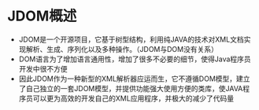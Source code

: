 # JDOM概述
- JDOM是一个开源项目，它基于树型结构，利用纯JAVA的技术对XML文档实现解析、生成、序列化以及多种操作。（JDOM与DOM没有关系）
- DOM语言为了增加语言通用性，增加了很多不必要的细节，使得Java程序员开发中很不方便
- 因此JDOM作为一种新型的XML解析器应运而生，它不遵循DOM模型，建立了自己独立的一套JDOM模型，并提供功能强大使用方便的类库，使JAVA程序员可以更为高效的开发自己的XML应用程序，并极大的减少了代码量

